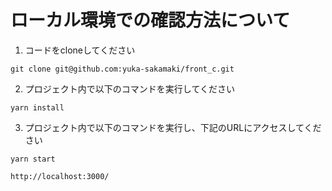 # ローカル環境での確認方法について
1. コードをcloneしてください
```
git clone git@github.com:yuka-sakamaki/front_c.git
```
2. プロジェクト内で以下のコマンドを実行してください
```
yarn install
```
3. プロジェクト内で以下のコマンドを実行し、下記のURLにアクセスしてください
```
yarn start
```
```
http://localhost:3000/
```
